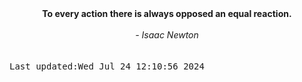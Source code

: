 
<div align="center"><b><span>To every action there is always opposed an equal reaction.</span></b><br><br><i> - Isaac Newton</i></div>
<br><br><kbd>Last updated:Wed Jul 24 12:10:56 2024</kbd>